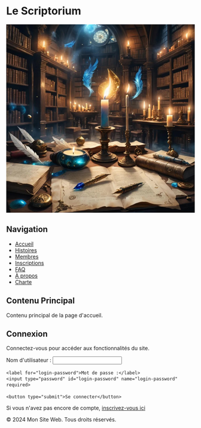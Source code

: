 
# Le Scriptorium

![Texte alternatif](assets/files/header-image.jpg)

## Navigation
- [Accueil](index.md)
- [Histoires](histoires.md)
- [Membres](membres.md)
- [Inscriptions](inscriptions.md)
- [FAQ](pages/faq.md)
- [À propos](pages/about.md)
- [Charte](pages/charte.md)

## Contenu Principal

Contenu principal de la page d'accueil.

## Connexion

Connectez-vous pour accéder aux fonctionnalités du site.

<form action="https://formspree.io/f/xanwgqnz" method="post">
    <label for="login-username">Nom d'utilisateur :</label>
    <input type="text" id="login-username" name="login-username" required>

    <label for="login-password">Mot de passe :</label>
    <input type="password" id="login-password" name="login-password" required>

    <button type="submit">Se connecter</button>
</form>

Si vous n'avez pas encore de compte, [inscrivez-vous ici](inscriptions.md)

<footer>
    <p>&copy; 2024 Mon Site Web. Tous droits réservés.</p>
</footer>
